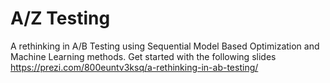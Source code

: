 # A/Z Testing

A rethinking in A/B Testing using Sequential Model Based Optimization and Machine Learning methods.
Get started with the following slides https://prezi.com/800euntv3ksq/a-rethinking-in-ab-testing/

